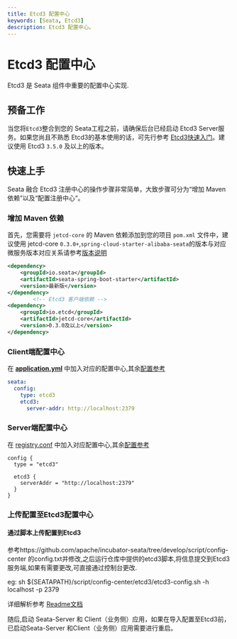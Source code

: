 ```yaml
---
title: Etcd3 配置中心
keywords: [Seata, Etcd3]
description: Etcd3 配置中心。
---
```


# Etcd3 配置中心

Etcd3 是 Seata 组件中重要的配置中心实现.

## 预备工作

当您将`Etcd3`整合到您的 Seata工程之前，请确保后台已经启动 Etcd3 Server服务。如果您尚且不熟悉 Etcd3的基本使用的话，可先行参考 [Etcd3快速入门](https://etcd.io/docs/v3.5/quickstart)。建议使用 Etcd3 `3.5.0` 及以上的版本。

## 快速上手

Seata 融合 Etcd3 注册中心的操作步骤非常简单，大致步骤可分为“增加 Maven 依赖”以及“配置注册中心“。

### 增加 Maven 依赖

首先，您需要将 `jetcd-core` 的 Maven 依赖添加到您的项目 `pom.xml` 文件中，建议使用 jetcd-core `0.3.0+`,`spring-cloud-starter-alibaba-seata`的版本与对应微服务版本对应关系请参考[版本说明](https://github.com/alibaba/spring-cloud-alibaba/wiki/%E7%89%88%E6%9C%AC%E8%AF%B4%E6%98%8E)

```xml
<dependency>
    <groupId>io.seata</groupId>
    <artifactId>seata-spring-boot-starter</artifactId>
    <version>最新版</version>
</dependency>
        <!-- Etcd3 客户端依赖 -->
<dependency>
    <groupId>io.etcd</groupId>
    <artifactId>jetcd-core</artifactId>
    <version>0.3.0及以上</version>
</dependency>
```

### Client端配置中心

在 [**application.yml**](https://github.com/apache/incubator-seata/blob/develop/script/client/spring/application.yml) 中加入对应的配置中心,其余[配置参考](https://github.com/apache/incubator-seata/tree/develop/script/client)

```yaml
seata:
  config:
    type: etcd3
    etcd3:
      server-addr: http://localhost:2379
```

### Server端配置中心

在 [registry.conf](https://github.com/apache/incubator-seata/blob/develop/script/server/config/registry.conf) 中加入对应配置中心,其余[配置参考](https://github.com/apache/incubator-seata/tree/develop/script/server)

```
config {
  type = "etcd3"

  etcd3 {
    serverAddr = "http://localhost:2379"
  }
}

```

### 上传配置至Etcd3配置中心

#### 通过脚本上传配置到Etcd3

参考https://github.com/apache/incubator-seata/tree/develop/script/config-center 的config.txt并修改,之后运行仓库中提供的etcd3脚本,将信息提交到Etcd3服务端,如果有需要更改,可直接通过控制台更改.

eg: sh ${SEATAPATH}/script/config-center/etcd3/etcd3-config.sh -h localhost -p 2379

详细解析参考 [Readme文档](https://github.com/apache/incubator-seata/blob/develop/script/config-center/README.md)

随后,启动 Seata-Server 和 Client（业务侧）应用，如果在导入配置至Etcd3前，已启动Seata-Server 和Client（业务侧）应用需要进行重启。
